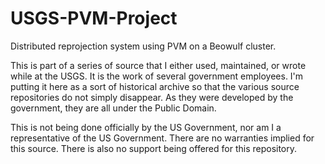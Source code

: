 # USGS-PVM-Project
Distributed reprojection system using PVM on a Beowulf cluster.

This is part of a series of source that I either used, maintained, or wrote while at the USGS. It is the work of several government employees. I'm putting it here as a sort of historical archive so that the various source repositories do not simply disappear. As they were developed by the government, they are all under the Public Domain.

This is not being done officially by the US Government, nor am I a representative of the US Government. There are no warranties implied for this source. There is also no support being offered for this repository.
